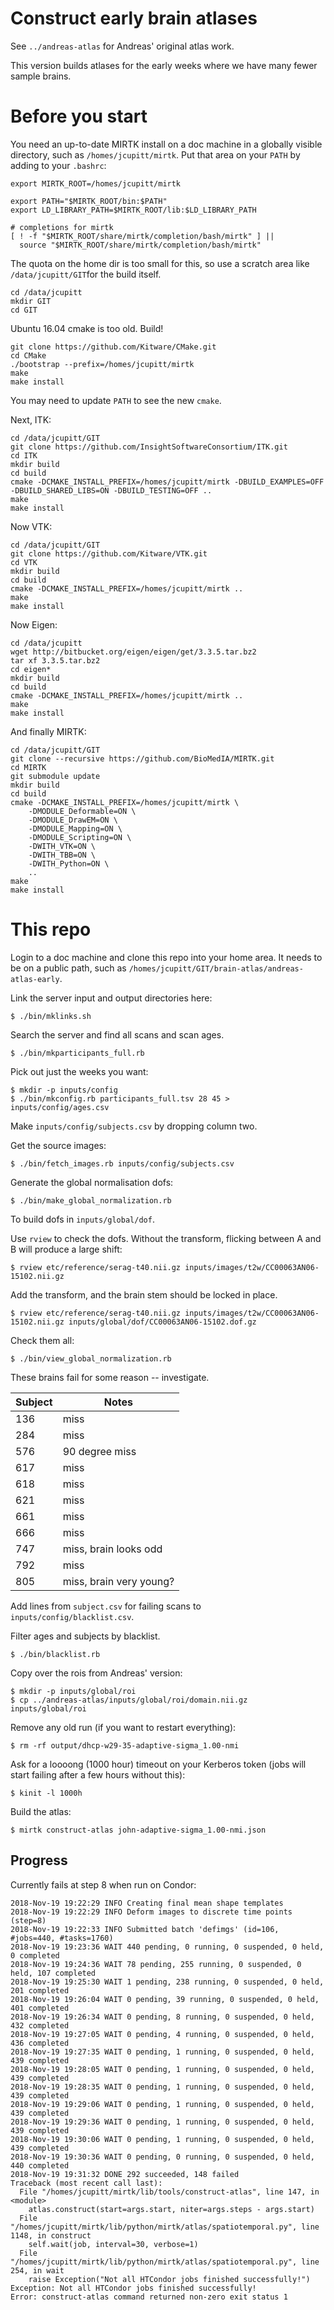 # Construct early brain atlases

See `../andreas-atlas` for Andreas' original atlas work.

This version builds atlases for the early weeks where we have many fewer
sample brains. 

# Before you start

You need an up-to-date MIRTK install on a doc machine in a globally visible
directory, such as `/homes/jcupitt/mirtk`. Put that area on your `PATH` by
adding to your `.bashrc`:

```
export MIRTK_ROOT=/homes/jcupitt/mirtk

export PATH="$MIRTK_ROOT/bin:$PATH"
export LD_LIBRARY_PATH=$MIRTK_ROOT/lib:$LD_LIBRARY_PATH

# completions for mirtk
[ ! -f "$MIRTK_ROOT/share/mirtk/completion/bash/mirtk" ] ||
  source "$MIRTK_ROOT/share/mirtk/completion/bash/mirtk"
```

The quota on the home dir is too small for this, so use a scratch area like
`/data/jcupitt/GIT`for the build itself.

```
cd /data/jcupitt
mkdir GIT
cd GIT
```

Ubuntu 16.04 cmake is too old. Build!

```
git clone https://github.com/Kitware/CMake.git
cd CMake
./bootstrap --prefix=/homes/jcupitt/mirtk
make
make install
```

You may need to update `PATH` to see the new `cmake`.

Next, ITK:

```
cd /data/jcupitt/GIT
git clone https://github.com/InsightSoftwareConsortium/ITK.git
cd ITK
mkdir build
cd build
cmake -DCMAKE_INSTALL_PREFIX=/homes/jcupitt/mirtk -DBUILD_EXAMPLES=OFF -DBUILD_SHARED_LIBS=ON -DBUILD_TESTING=OFF ..
make
make install
```

Now VTK:

```
cd /data/jcupitt/GIT
git clone https://github.com/Kitware/VTK.git
cd VTK
mkdir build
cd build
cmake -DCMAKE_INSTALL_PREFIX=/homes/jcupitt/mirtk ..
make
make install
```

Now Eigen:

```
cd /data/jcupitt
wget http://bitbucket.org/eigen/eigen/get/3.3.5.tar.bz2
tar xf 3.3.5.tar.bz2 
cd eigen*
mkdir build
cd build
cmake -DCMAKE_INSTALL_PREFIX=/homes/jcupitt/mirtk ..
make
make install
```

And finally MIRTK:

```
cd /data/jcupitt/GIT
git clone --recursive https://github.com/BioMedIA/MIRTK.git
cd MIRTK
git submodule update
mkdir build
cd build
cmake -DCMAKE_INSTALL_PREFIX=/homes/jcupitt/mirtk \
    -DMODULE_Deformable=ON \
    -DMODULE_DrawEM=ON \
    -DMODULE_Mapping=ON \
    -DMODULE_Scripting=ON \
    -DWITH_VTK=ON \
    -DWITH_TBB=ON \
    -DWITH_Python=ON \
    ..
make
make install
```

# This repo

Login to a doc machine and clone this repo into your
home area. It needs to be on a public path, such as
`/homes/jcupitt/GIT/brain-atlas/andreas-atlas-early`.

Link the server input and output directories here:

```
$ ./bin/mklinks.sh
```

Search the server and find all scans and scan ages.

```
$ ./bin/mkparticipants_full.rb 
```

Pick out just the weeks you want:

```
$ mkdir -p inputs/config
$ ./bin/mkconfig.rb participants_full.tsv 28 45 > inputs/config/ages.csv
```

Make `inputs/config/subjects.csv` by dropping column two.

Get the source images:

```
$ ./bin/fetch_images.rb inputs/config/subjects.csv
```

Generate the global normalisation dofs:

```
$ ./bin/make_global_normalization.rb 
```

To build dofs in `inputs/global/dof`.

Use `rview` to check the dofs. Without the transform, flicking between A and B
will produce a large shift:

```
$ rview etc/reference/serag-t40.nii.gz inputs/images/t2w/CC00063AN06-15102.nii.gz 
```

Add the transform, and the brain stem should be locked in place.

```
$ rview etc/reference/serag-t40.nii.gz inputs/images/t2w/CC00063AN06-15102.nii.gz inputs/global/dof/CC00063AN06-15102.dof.gz 
```

Check them all:

```
$ ./bin/view_global_normalization.rb 
```

These brains fail for some reason -- investigate.

| Subject | Notes |
| ------- | ----- |
| 136     | miss |
| 284     | miss |
| 576     | 90 degree miss |
| 617     | miss |
| 618     | miss |
| 621     | miss |
| 661     | miss |
| 666     | miss |
| 747     | miss, brain looks odd |
| 792     | miss |
| 805     | miss, brain very young? |

Add lines from `subject.csv` for failing scans to
`inputs/config/blacklist.csv`.

Filter ages and subjects by blacklist.

```
$ ./bin/blacklist.rb 
```

Copy over the rois from Andreas' version:

```
$ mkdir -p inputs/global/roi
$ cp ../andreas-atlas/inputs/global/roi/domain.nii.gz inputs/global/roi
```

Remove any old run (if you want to restart everything):

```
$ rm -rf output/dhcp-w29-35-adaptive-sigma_1.00-nmi
```

Ask for a loooong (1000 hour) timeout on your Kerberos token (jobs will
start failing after a few hours without this):

```
$ kinit -l 1000h
```

Build the atlas:

```
$ mirtk construct-atlas john-adaptive-sigma_1.00-nmi.json
```

## Progress

Currently fails at step 8 when run on Condor:

```
2018-Nov-19 19:22:29 INFO Creating final mean shape templates
2018-Nov-19 19:22:29 INFO Deform images to discrete time points (step=8)
2018-Nov-19 19:22:33 INFO Submitted batch 'defimgs' (id=106, #jobs=440, #tasks=1760)
2018-Nov-19 19:23:36 WAIT 440 pending, 0 running, 0 suspended, 0 held, 0 completed
2018-Nov-19 19:24:36 WAIT 78 pending, 255 running, 0 suspended, 0 held, 107 completed
2018-Nov-19 19:25:30 WAIT 1 pending, 238 running, 0 suspended, 0 held, 201 completed
2018-Nov-19 19:26:04 WAIT 0 pending, 39 running, 0 suspended, 0 held, 401 completed
2018-Nov-19 19:26:34 WAIT 0 pending, 8 running, 0 suspended, 0 held, 432 completed
2018-Nov-19 19:27:05 WAIT 0 pending, 4 running, 0 suspended, 0 held, 436 completed
2018-Nov-19 19:27:35 WAIT 0 pending, 1 running, 0 suspended, 0 held, 439 completed
2018-Nov-19 19:28:05 WAIT 0 pending, 1 running, 0 suspended, 0 held, 439 completed
2018-Nov-19 19:28:35 WAIT 0 pending, 1 running, 0 suspended, 0 held, 439 completed
2018-Nov-19 19:29:06 WAIT 0 pending, 1 running, 0 suspended, 0 held, 439 completed
2018-Nov-19 19:29:36 WAIT 0 pending, 1 running, 0 suspended, 0 held, 439 completed
2018-Nov-19 19:30:06 WAIT 0 pending, 1 running, 0 suspended, 0 held, 439 completed
2018-Nov-19 19:30:36 WAIT 0 pending, 0 running, 0 suspended, 0 held, 440 completed
2018-Nov-19 19:31:32 DONE 292 succeeded, 148 failed
Traceback (most recent call last):
  File "/homes/jcupitt/mirtk/lib/tools/construct-atlas", line 147, in <module>
    atlas.construct(start=args.start, niter=args.steps - args.start)
  File "/homes/jcupitt/mirtk/lib/python/mirtk/atlas/spatiotemporal.py", line 1148, in construct
    self.wait(job, interval=30, verbose=1)
  File "/homes/jcupitt/mirtk/lib/python/mirtk/atlas/spatiotemporal.py", line 254, in wait
    raise Exception("Not all HTCondor jobs finished successfully!")
Exception: Not all HTCondor jobs finished successfully!
Error: construct-atlas command returned non-zero exit status 1
```
